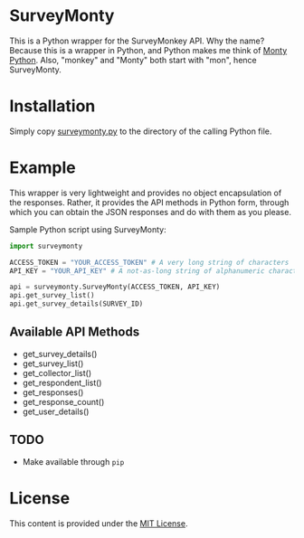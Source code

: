 # SurveyMonty

This is a Python wrapper for the SurveyMonkey API. Why the name? Because this
is a wrapper in Python, and Python makes me think of [Monty Python][1]. Also,
"monkey" and "Monty" both start with "mon", hence SurveyMonty.

[1]:http://en.wikipedia.org/wiki/Monty_Python

# Installation
Simply copy [surveymonty.py](./surveymonty.py) to the directory of the calling
Python file.

# Example
This wrapper is very lightweight and provides no object encapsulation of the
responses. Rather, it provides the API methods in Python form, through which
you can obtain the JSON responses and do with them as you please.

Sample Python script using SurveyMonty:
```python
import surveymonty

ACCESS_TOKEN = "YOUR_ACCESS_TOKEN" # A very long string of characters
API_KEY = "YOUR_API_KEY" # A not-as-long string of alphanumeric characters

api = surveymonty.SurveyMonty(ACCESS_TOKEN, API_KEY)
api.get_survey_list()
api.get_survey_details(SURVEY_ID)
```

## Available API Methods
- get\_survey\_details()
- get\_survey\_list()
- get\_collector\_list()
- get\_respondent\_list()
- get\_responses()
- get\_response\_count()
- get\_user\_details()

## TODO
- Make available through `pip`

# License
This content is provided under the [MIT License](./LICENSE.md).


